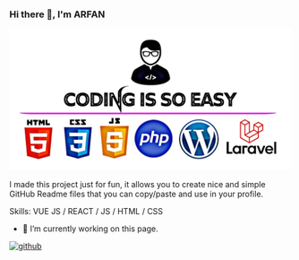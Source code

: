 ### Hi there 👋, I'm ARFAN
![](https://raw.githubusercontent.com/khan188993/Note/master/web%20design/Creative%20Section/images/PicsArt_11-13-12.45.34.jpg?token=AN3ENCFIEA7GI7IDL2JCFJLBR27US)

I made this project just for fun, it allows you to create nice and simple GitHub Readme files that you can copy/paste and use in your profile.

Skills: VUE JS / REACT / JS / HTML / CSS

- 🔭 I’m currently working on this page. 


[<img src='https://cdn.jsdelivr.net/npm/simple-icons@3.0.1/icons/github.svg' alt='github' height='40'>](https://github.com/khan188993)  

